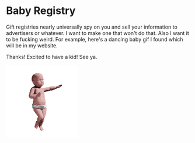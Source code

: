 # Baby Registry

Gift registries nearly universally spy on you and sell your information to
advertisers or whatever. I want to make one that won't do that. Also I want
it to be fucking weird. For example, here's a dancing baby gif I found
which will be in my website.

Thanks! Excited to have a kid! See ya.

![A dancing baby GIF](public/images/dancing-baby.gif)